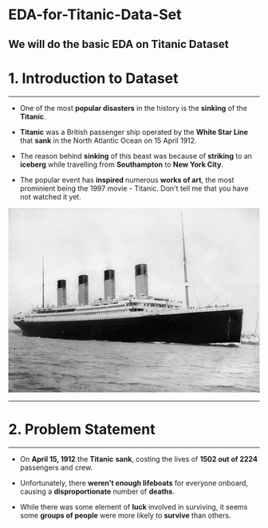 # EDA-for-Titanic-Data-Set
We will do the basic EDA on Titanic Dataset
---
<a name = Section1></a>
# **1. Introduction to Dataset**
---

- One of the most **popular disasters** in the history is the **sinking** of the **Titanic**.

- **Titanic** was a British passenger ship operated by the **White Star Line** that **sank** in the North Atlantic Ocean on 15 April 1912.

- The reason behind **sinking** of this beast was because of **striking** to an **iceberg** while travelling from **Southampton** to **New York City**.
- The popular event has **inspired** numerous **works of art**, the most prominient being the 1997 movie - Titanic. Don't tell me that you have not watched it yet.

![image](https://raw.githubusercontent.com/brij0707/EDA-for-Titanic-Data-Set/main/images/RMS_Titanic_3.jpg)

---
<a name = Section2></a>
# **2. Problem Statement**
---

- On **April 15, 1912** the **Titanic** **sank**, costing the lives of **1502 out of 2224** passengers and crew.

- Unfortunately, there **weren’t enough lifeboats** for everyone onboard, causing a **disproportionate** number of **deaths**.

- While there was some element of **luck** involved in surviving, it seems some **groups of people** were more likely to **survive** than others.

